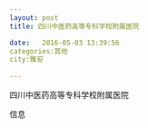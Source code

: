 ```yaml
--- 
layout: post 
title: 四川中医药高等专科学校附属医院

date:   2016-05-03 13:39:56 
categories:其他  
city:雅安
  
--- 
```

   
四川中医药高等专科学校附属医院

信息

